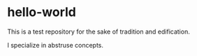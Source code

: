 
# hello-world
This is a test repository for the sake of tradition and edification.

I specialize in abstruse concepts.
